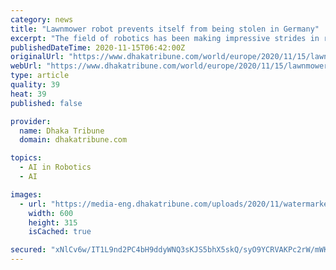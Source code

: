 ```yaml
---
category: news
title: "Lawnmower robot prevents itself from being stolen in Germany"
excerpt: "The field of robotics has been making impressive strides in recent years due to the emergence of artificial intelligence"
publishedDateTime: 2020-11-15T06:42:00Z
originalUrl: "https://www.dhakatribune.com/world/europe/2020/11/15/lawnmower-robot-prevents-itself-from-being-stolen-in-germany"
webUrl: "https://www.dhakatribune.com/world/europe/2020/11/15/lawnmower-robot-prevents-itself-from-being-stolen-in-germany"
type: article
quality: 39
heat: 39
published: false

provider:
  name: Dhaka Tribune
  domain: dhakatribune.com

topics:
  - AI in Robotics
  - AI

images:
  - url: "https://media-eng.dhakatribune.com/uploads/2020/11/watermarked/350141/1605424087400robot-1605422064887.jpg"
    width: 600
    height: 315
    isCached: true

secured: "xNlCv6w/IT1L9nd2PC4bH9ddyWNQ3sKJS5bhX5skQ/syO9YCRVAKPc2rW/mWKPStWDEgCcusgWJ0XhJLgE8m4My6LUs65hiXf+oyACkPOVOdCeU7lHrCQxfSFLn2SKEZBJvznRgTP4MSu7tvVT34PJIsM33XMoblohrucHR/31RHhPK+Ik39BhrMIVJPgB9V1o8ggaF0EKpRvGNnMo3CBGRUSj+Sh4gw+slJBWyjj7mRdmA0Z7w42rvdZJxZYXv1Pjld5VB/ERBLCp4w2/kd7rWQfrQjt6qLEm/XIf1S1aV9LvJxDtOrw9g84RQgTPFToJ5WVSa05Fd1AuhkVxCJw7fh36OwbwSkNUB6mlZcsJs=;ajmjcWGJh47mb88RKlgTVw=="
---
```


